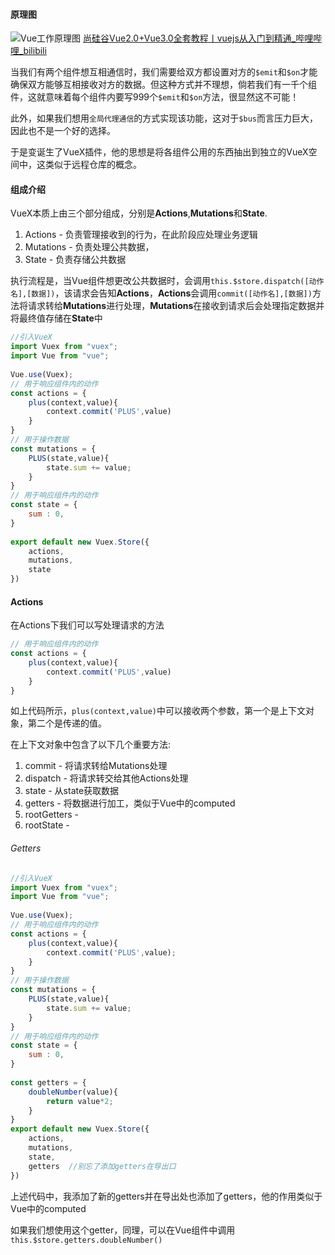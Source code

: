 #### 原理图
![Vue工作原理图](https://vuex.vuejs.org/vuex.png)
[尚硅谷Vue2.0+Vue3.0全套教程丨vuejs从入门到精通_哔哩哔哩_bilibili](https://www.bilibili.com/video/BV1Zy4y1K7SH?p=107)

当我们有两个组件想互相通信时，我们需要给双方都设置对方的`$emit`和`$on`才能确保双方能够互相接收对方的数据。但这种方式并不理想，倘若我们有一千个组件，这就意味着每个组件内要写999个`$emit`和`$on`方法，很显然这不可能！

此外，如果我们想用`全局代理通信`的方式实现该功能，这对于`$bus`而言压力巨大，因此也不是一个好的选择。

于是变诞生了VueX插件，他的思想是将各组件公用的东西抽出到独立的VueX空间中，这类似于远程仓库的概念。

#### 组成介绍
VueX本质上由三个部分组成，分别是**Actions**,**Mutations**和**State**.

1. Actions - 负责管理接收到的行为，在此阶段应处理业务逻辑
2. Mutations - 负责处理公共数据，
3. State - 负责存储公共数据

执行流程是，当Vue组件想更改公共数据时，会调用`this.$store.dispatch([动作名],[数据])`，该请求会告知**Actions**，**Actions**会调用`commit([动作名],[数据])`方法将请求转给**Mutations**进行处理，**Mutations**在接收到请求后会处理指定数据并将最终值存储在**State**中

```js
//引入VueX  
import Vuex from "vuex";  
import Vue from "vue";  
  
Vue.use(Vuex);  
// 用于响应组件内的动作  
const actions = {  
    plus(context,value){  
        context.commit('PLUS',value)  
    }  
}  
// 用于操作数据  
const mutations = {  
    PLUS(state,value){  
        state.sum += value;  
	}  
}  
// 用于响应组件内的动作  
const state = {  
    sum : 0,  
}  
  
export default new Vuex.Store({  
    actions,  
	mutations,  
	state  
})
```

#### Actions
在Actions下我们可以写处理请求的方法
```js
// 用于响应组件内的动作  
const actions = {  
    plus(context,value){  
        context.commit('PLUS',value)  
    }  
} 
```
如上代码所示，`plus(context,value)`中可以接收两个参数，第一个是上下文对象，第二个是传递的值。

在上下文对象中包含了以下几个重要方法:
1. commit - 将请求转给Mutations处理
2. dispatch - 将请求转交给其他Actions处理
3. state - 从state获取数据
4. getters - 将数据进行加工，类似于Vue中的computed
5. rootGetters - 
6. rootState - 

###### Getters
```js
//引入VueX  
import Vuex from "vuex";  
import Vue from "vue";  
  
Vue.use(Vuex);  
// 用于响应组件内的动作  
const actions = {  
    plus(context,value){  
        context.commit('PLUS',value);  
    }  
}  
// 用于操作数据  
const mutations = {  
    PLUS(state,value){  
        state.sum += value;  
	}  
}  
// 用于响应组件内的动作  
const state = {  
    sum : 0,  
}  
  
const getters = {  
    doubleNumber(value){  
        return value*2;  
	}  
}  
export default new Vuex.Store({  
    actions,  
	mutations,  
    state,  
    getters  //别忘了添加getters在导出口
})
```

上述代码中，我添加了新的getters并在导出处也添加了getters，他的作用类似于Vue中的computed

如果我们想使用这个getter，同理，可以在Vue组件中调用`this.$store.getters.doubleNumber()`